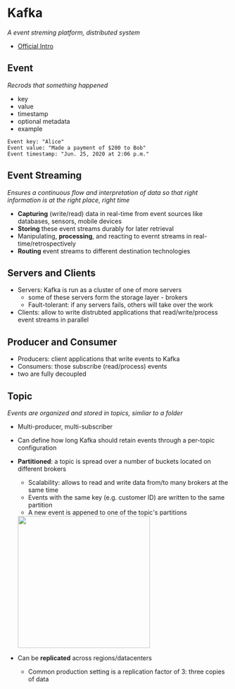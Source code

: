 # Kafka
_A event streming platform, distributed system_

- [Official Intro](https://kafka.apache.org/intro)

## Event
_Recrods that something happened_
- key
- value
- timestamp
- optional metadata
- example
```text
Event key: "Alice"
Event value: "Made a payment of $200 to Bob"
Event timestamp: "Jun. 25, 2020 at 2:06 p.m."
```

## Event Streaming
_Ensures a continuous flow and interpretation of data so that right information is at the right place, right time_
- **Capturing** (write/read) data in real-time from event sources like databases, sensors, mobile devices
- **Storing** these event streams durably for later retrieval
- Manipulating, **processing**, and reacting to evernt streams in real-time/retrospectively
- **Routing** event streams to different destination technologies

## Servers and Clients
- Servers: Kafka is run as a cluster of one of more servers
  - some of these servers form the storage layer - brokers
  - Fault-tolerant: if any servers fails, others will take over the work
- Clients: allow to write distrubted applications that read/write/process event streams in parallel

## Producer and Consumer
- Producers: client applications that write events to Kafka
- Consumers: those subscribe (read/process) events
- two are fully decoupled

## Topic
_Events are organized and stored in topics, simliar to a folder_
- Multi-producer, multi-subscriber
- Can define how long Kafka should retain events through a per-topic configuration
- **Partitioned**: a topic is spread over a number of buckets located on different brokers
  - Scalability: allows to read and write data from/to many brokers at the same time
  - Events with the same key (e.g. customer ID) are written to the same partition
  - A new event is appened to one of the topic's partitions
  
  <img src="https://kafka.apache.org/images/streams-and-tables-p1_p4.png" height="300px">
- Can be **replicated** across regions/datacenters
  - Common production setting is a replication factor of 3: three copies of data
